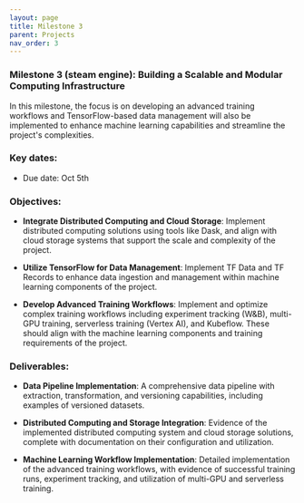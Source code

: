```yaml
---
layout: page
title: Milestone 3
parent: Projects
nav_order: 3
---
```

### Milestone 3 (steam engine): Building a Scalable and Modular Computing Infrastructure

In this milestone, the focus is on developing an advanced training workflows and TensorFlow-based data management will also be implemented to enhance machine learning capabilities and streamline the project's complexities.

### Key dates:

- Due date: Oct 5th

### Objectives:

- **Integrate Distributed Computing and Cloud Storage**: Implement distributed computing solutions using tools like Dask, and align with cloud storage systems that support the scale and complexity of the project.

- **Utilize TensorFlow for Data Management**: Implement TF Data and TF Records to enhance data ingestion and management within machine learning components of the project.

- **Develop Advanced Training Workflows**: Implement and optimize complex training workflows including experiment tracking (W&B), multi-GPU training, serverless training (Vertex AI), and Kubeflow. These should align with the machine learning components and training requirements of the project.

### Deliverables:

- **Data Pipeline Implementation**: A comprehensive data pipeline with extraction, transformation, and versioning capabilities, including examples of versioned datasets.

- **Distributed Computing and Storage Integration**: Evidence of the implemented distributed computing system and cloud storage solutions, complete with documentation on their configuration and utilization.

- **Machine Learning Workflow Implementation**: Detailed implementation of the advanced training workflows, with evidence of successful training runs, experiment tracking, and utilization of multi-GPU and serverless training.

